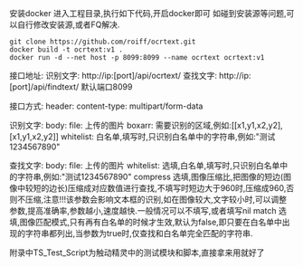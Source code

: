 安装docker
进入工程目录,执行如下代码,开启docker即可
如碰到安装源等问题,可以自行修改安装源,或者FQ解决.
```
git clone https://github.com/roiff/ocrtext.git
docker build -t ocrtext:v1 .
docker run -d --net host -p 8099:8099 --name ocrtext ocrtext:v1
```
接口地址:
识别文字: http://ip:[port]/api/ocrtext/
查找文字: http://ip:[port]/api/findtext/
默认端口8099

接口方式:
header: 
content-type: multipart/form-data

识别文字:
body:
file: 上传的图片
boxarr: 需要识别的区域,例如:[[x1,y1,x2,y2],[x1,y1,x2,y2]]
whitelist: 白名单,填写时,只识别白名单中的字符串,例如:"测试1234567890"

查找文字:
body:
file: 上传的图片
whitelist: 选填,白名单,填写时,只识别白名单中的字符串,例如:"测试1234567890"
compress 选填,图像压缩比,把图像的短边(图像中较短的边长)压缩成对应数值进行查找,不填写时短边大于960时,压缩成960,否则不压缩,注意!!!该参数会影响文本框的识别,如在图像较大,文字较小时,可以调整参数,提高准确率,参数越小,速度越快.一般情况可以不填写,或者填写nil
match 选填,图像匹配模式,只有再有白名单的时候才生效,默认为false,即只要在白名单中出现的字符串都列出,当参数为true时,仅查找和白名单完全匹配的字符串.

附录中TS_Test_Script为触动精灵中的测试模块和脚本,直接拿来用就好了
